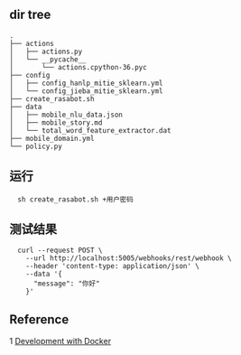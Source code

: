 ## dir tree

```
.
├── actions
│   ├── actions.py
│   └── __pycache__
│       └── actions.cpython-36.pyc
├── config
│   ├── config_hanlp_mitie_sklearn.yml
│   └── config_jieba_mitie_sklearn.yml
├── create_rasabot.sh
├── data
│   ├── mobile_nlu_data.json
│   ├── mobile_story.md
│   └── total_word_feature_extractor.dat
├── mobile_domain.yml
└── policy.py

```

## 运行
```
  sh create_rasabot.sh +用户密码
```

## 测试结果
```
  curl --request POST \
    --url http://localhost:5005/webhooks/rest/webhook \
    --header 'content-type: application/json' \
    --data '{
      "message": "你好"
    }'
  ```
  
## Reference

1 [Development with Docker](https://rasa.com/docs/core/0.12.3/docker_walkthrough/#)
